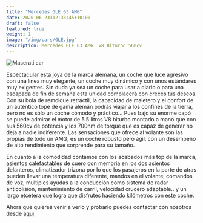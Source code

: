 ```yaml
---
title: "Mercedes GLE 63 AMG"
date: 2020-06-23T12:33:45+10:00
draft: false
featured: true
weight: 1
image: "/img/cars/GLE.jpg"
description: Mercedes GLE 63 AMG  V8 Biturbo 560cv 
---
```


![Maserati car](/img/cars/GLE.jpg)




Espectacular esta joya de la marca alemana, un coche que luce agresivo con una línea muy elegante, un coche muy dinámico y con unos estándares muy exigentes. Sin duda ya sea un coche para usar a diario o para una escapada de fin de semana esta unidad complacerá con creces tus deseos.
Con su bola de remolque retráctil, la capacidad de maletero y el confort de un auténtico tope de gama alemán podrás viajar a los confines de la tierra, pero no es sólo un coche cómodo y práctico... Pues bajo su enorme capó se puede admirar el motor de 5.5 litros V8 biturbo montado a mano que con sus 560cv de potencia y los 700nm de torque que es capaz de generar no deja a nadie indiferente. Las sensaciones que ofrece al volante son las propias de todo un AMG, es un coche robusto pero ágil, con un desempeño de alto rendimiento que sorprende para su tamaño.

En cuanto a la comodidad contamos con los acabados más top de la marca, asientos calefactables de cuero con memoria en los dos asientos delanteros, climatizador trizona por lo que los pasajeros en la parte de atras pueden llevar una temperatura diferente, mandos en el volante, comandos de voz, multiples ayudas a la conducción como sistema de radar anticolision, mantenimiento de carril, velocidad crucero adaptable.. y un largo etcétera que logra que disfrutes haciendo kilómetros con este coche. 


Ahora que quieres venir a verlo y probarlo puedes contactar con nosotros desde [aqui](/contacto)